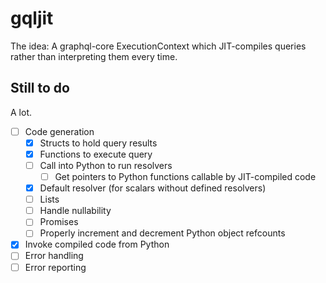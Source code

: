 # gqljit

The idea: A graphql-core ExecutionContext which JIT-compiles queries rather than interpreting them every time.

## Still to do

A lot.

- [ ] Code generation
  - [x] Structs to hold query results
  - [x] Functions to execute query
  - [ ] Call into Python to run resolvers
    - [ ] Get pointers to Python functions callable by JIT-compiled code
  - [x] Default resolver (for scalars without defined resolvers)
  - [ ] Lists
  - [ ] Handle nullability
  - [ ] Promises
  - [ ] Properly increment and decrement Python object refcounts
- [x] Invoke compiled code from Python
- [ ] Error handling
- [ ] Error reporting
